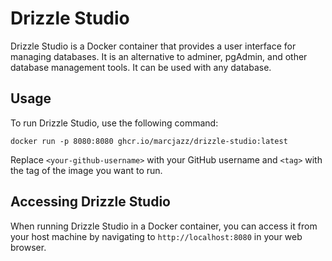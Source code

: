 # Drizzle Studio

Drizzle Studio is a Docker container that provides a user interface for managing databases. It is an alternative to adminer, pgAdmin, and other database management tools. It can be used with any database.

## Usage

To run Drizzle Studio, use the following command:

```
docker run -p 8080:8080 ghcr.io/marcjazz/drizzle-studio:latest
```

Replace `<your-github-username>` with your GitHub username and `<tag>` with the tag of the image you want to run.

## Accessing Drizzle Studio

When running Drizzle Studio in a Docker container, you can access it from your host machine by navigating to `http://localhost:8080` in your web browser.
